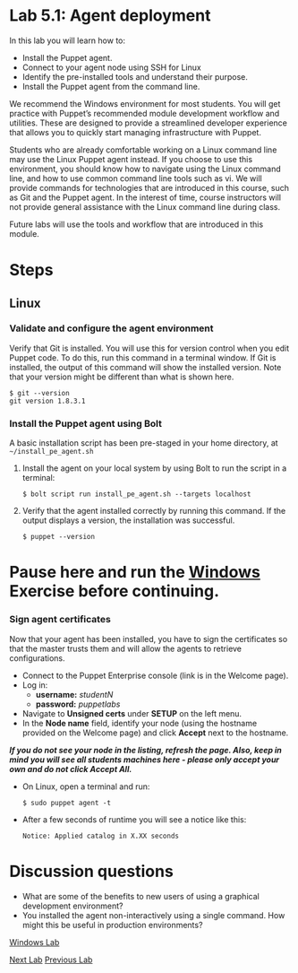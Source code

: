 # Lab 5.1: Agent deployment

In this lab you will learn how to:

* Install the Puppet agent.
* Connect to your agent node using SSH for Linux
* Identify the pre-installed tools and understand their purpose.
* Install the Puppet agent from the command line.

We recommend the Windows environment for most students. You will get practice
with Puppet’s recommended module development workflow and utilities. These
are designed to provide a streamlined developer experience that allows you
to quickly start managing infrastructure with Puppet.

Students who are already comfortable working on a Linux command line may use the
Linux Puppet agent instead. If you choose to use this environment, you should know how to
navigate using the Linux command line, and how to use common command line tools
such as vi. We will provide commands for technologies that are introduced in this
course, such as Git and the Puppet agent. In the interest of time, course instructors
will not provide general assistance with the Linux command line during class.

Future labs will use the tools and workflow that are introduced in this module.

# Steps

## Linux

### Validate and configure the agent environment

Verify that Git is installed. You will use this for version control when you edit Puppet code. To do this, run this command in a terminal window. If Git is installed, the output of this command will show the installed version. Note that your version might be different than what is shown here.

```
$ git --version
git version 1.8.3.1
```

### Install the Puppet agent using Bolt

A basic installation script has been pre-staged in your home directory, at `~/install_pe_agent.sh`

1. Install the agent on your local system by using Bolt to run the script in a terminal:

    ```$ bolt script run install_pe_agent.sh --targets localhost```

1. Verify that the agent installed correctly by running this command. If the output displays a version, the installation was successful.

    ```$ puppet --version```

# Pause here and run the [Windows](../../Windows/lab-5.1-Puppet-Agent-deployment) Exercise before continuing.

### Sign agent certificates

Now that your agent has been installed, you have to sign the certificates so that the master trusts them and will allow the agents to retrieve configurations.

* Connect to the Puppet Enterprise console (link is in the Welcome page).
* Log in:
    * **username:** *studentN*
    * **password:** *puppetlabs*
* Navigate to **Unsigned certs** under **SETUP** on the left menu.
* In the **Node name** field, identify your node (using the hostname provided on the Welcome page) and click **Accept** next to the hostname.

**_If you do not see your node in the listing, refresh the page. Also, keep in mind you will see all students machines here - please only accept your own and do not click **Accept All**._**

* On Linux, open a terminal and run:

    ```$ sudo puppet agent -t```

* After a few seconds of runtime you will see a notice like this:

    ```Notice: Applied catalog in X.XX seconds```


# Discussion questions

* What are some of the benefits to new users of using a graphical development environment?
* You installed the agent non-interactively using a single command. How might this be useful in production environments?

[Windows Lab](../../Windows/lab-5.1-Puppet-Agent-deployment)

[Next Lab](../lab-6.1-Puppet-resources)     [Previous Lab](../lab-2.2-Running-Bolt-Commands)